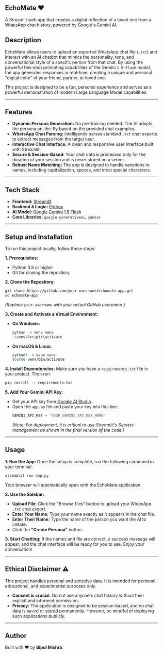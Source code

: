  ## EchoMate ❤️

A Streamlit web app that creates a digital reflection of a loved one from a WhatsApp chat history, powered by Google's Gemini AI.

## Description

EchoMate allows users to upload an exported WhatsApp chat file (`.txt`) and interact with an AI chatbot that mimics the personality, tone, and conversational style of a specific person from that chat. By using the powerful few-shot prompting capabilities of the Gemini `1.5-flash` model, the app generates responses in real-time, creating a unique and personal "digital echo" of your friend, partner, or loved one.

This project is designed to be a fun, personal experience and serves as a powerful demonstration of modern Large Language Model capabilities.

-----

## Features

  * **Dynamic Persona Generation:** No pre-training needed. The AI adopts the persona on-the-fly based on the provided chat examples.
  * **WhatsApp Chat Parsing:** Intelligently parses standard `.txt` chat exports to extract messages from the target user.
  * **Interactive Chat Interface:** A clean and responsive user interface built with Streamlit.
  * **Secure & Session-Based:** Your chat data is processed only for the duration of your session and is never stored on a server.
  * **Robust Name Matching:** The app is designed to handle variations in names, including capitalization, spaces, and most special characters.

-----

## Tech Stack

  * **Frontend:** [Streamlit](https://streamlit.io/)
  * **Backend & Logic:** [Python](https://www.python.org/)
  * **AI Model:** [Google Gemini 1.5 Flash](https://ai.google.dev/)
  * **Core Libraries:** `google-generativeai`, `pandas`

-----

## Setup and Installation

To run this project locally, follow these steps:

**1. Prerequisites:**

  * Python 3.8 or higher
  * Git for cloning the repository

**2. Clone the Repository:**

```bash
git clone https://github.com/your-username/echomate-app.git
cd echomate-app
```

*(Replace `your-username` with your actual GitHub username.)*

**3. Create and Activate a Virtual Environment:**

  * **On Windows:**
    ```bash
    python -m venv venv
    .\venv\Scripts\activate
    ```
  * **On macOS & Linux:**
    ```bash
    python3 -m venv venv
    source venv/bin/activate
    ```

**4. Install Dependencies:**
Make sure you have a `requirements.txt` file in your project. Then run:

```bash
pip install -r requirements.txt
```

**5. Add Your Gemini API Key:**

  * Get your API key from [Google AI Studio](https://aistudio.google.com/).
  * Open the `app.py` file and paste your key into this line:
    ```python
    GEMINI_API_KEY = "YOUR_GEMINI_API_KEY_HERE"
    ```
    *(Note: For deployment, it is critical to use Streamlit's Secrets management as shown in the final version of the code.)*

-----

## Usage

**1. Run the App:**
Once the setup is complete, run the following command in your terminal:

```bash
streamlit run app.py
```

Your browser will automatically open with the EchoMate application.

**2. Use the Sidebar:**

  * **Upload File:** Click the "Browse files" button to upload your WhatsApp `.txt` chat export.
  * **Enter Your Name:** Type your name exactly as it appears in the chat file.
  * **Enter Their Name:** Type the name of the person you want the AI to imitate.
  * Click the **"Create Persona"** button.

**3. Start Chatting:**
If the names and file are correct, a success message will appear, and the chat interface will be ready for you to use. Enjoy your conversation\!

-----

## Ethical Disclaimer ⚠️

This project handles personal and sensitive data. It is intended for personal, educational, and experimental purposes only.

  * **Consent is crucial.** Do not use anyone's chat history without their explicit and informed permission.
  * **Privacy:** The application is designed to be session-based, and no chat data is saved or stored permanently. However, be mindful of deploying such applications publicly.

-----

## Author

Built with ❤️ by **Bipul Mishra**.
